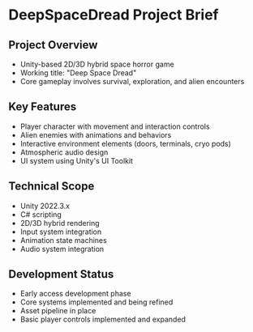 # DeepSpaceDread Project Brief

## Project Overview
- Unity-based 2D/3D hybrid space horror game
- Working title: "Deep Space Dread"
- Core gameplay involves survival, exploration, and alien encounters

## Key Features
- Player character with movement and interaction controls
- Alien enemies with animations and behaviors
- Interactive environment elements (doors, terminals, cryo pods)
- Atmospheric audio design
- UI system using Unity's UI Toolkit

## Technical Scope
- Unity 2022.3.x
- C# scripting
- 2D/3D hybrid rendering
- Input system integration
- Animation state machines
- Audio system integration

## Development Status
- Early access development phase
- Core systems implemented and being refined
- Asset pipeline in place
- Basic player controls implemented and expanded
